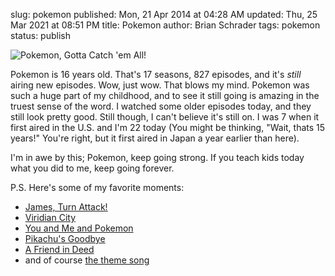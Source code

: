 slug: pokemon
published: Mon, 21 Apr 2014 at 04:28 AM
updated: Thu, 25 Mar 2021 at 08:51 PM
title: Pokemon
author: Brian Schrader
tags: pokemon
status: publish

![Pokemon, Gotta Catch 'em All!](http://brianschrader.com/images/blog/pokemon.png)

Pokemon is 16 years old. That's 17 seasons, 827 episodes, and it's *still* airing new episodes. Wow, just wow. That blows my mind. Pokemon was such a huge part of my childhood, and to see it still going is amazing in the truest sense of the word. I watched some older episodes today, and they still look pretty good. Still though, I can't believe it's still on. I was 7 when it first aired in the U.S. and I'm 22 today (You might be thinking, "Wait, thats 15 years!" You're right, but it first aired in Japan a year earlier than here). 

I'm in awe by this; Pokemon, keep going strong. If you teach kids today what you did to me, keep going forever.

P.S. Here's some of my favorite moments:

- [James, Turn Attack!](https://www.youtube.com/watch?v=4gol1SDDbx4)
- [Viridian City](https://www.youtube.com/watch?v=fOsdy1ZsXUs)
- [You and Me and Pokemon](https://www.youtube.com/watch?v=fERhjPooumo)
- [Pikachu's Goodbye](https://www.youtube.com/watch?v=Bgeh81geivE)
- [A Friend in Deed](https://www.youtube.com/watch?v=ZBnp3eEJld8)
- and of course [the theme song](https://www.youtube.com/watch?v=DqXlSwBIHFc)